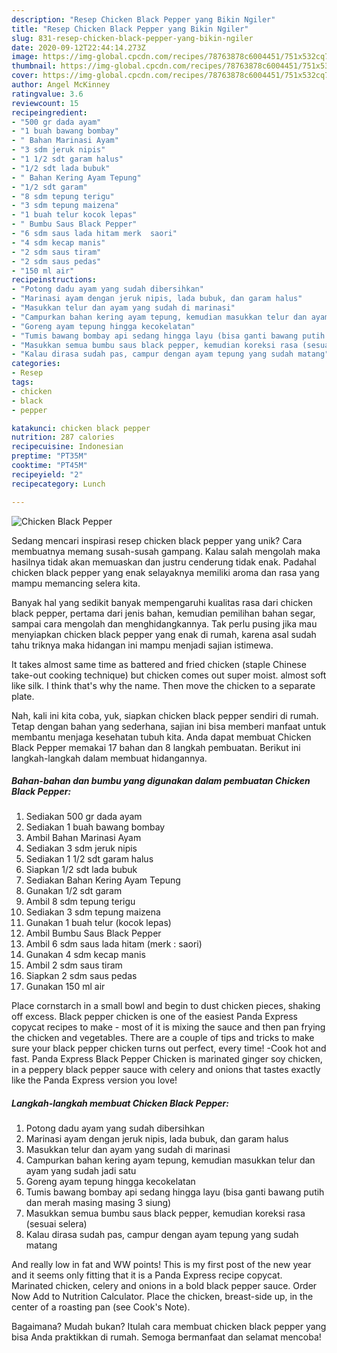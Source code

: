 ```yaml
---
description: "Resep Chicken Black Pepper yang Bikin Ngiler"
title: "Resep Chicken Black Pepper yang Bikin Ngiler"
slug: 831-resep-chicken-black-pepper-yang-bikin-ngiler
date: 2020-09-12T22:44:14.273Z
image: https://img-global.cpcdn.com/recipes/78763878c6004451/751x532cq70/chicken-black-pepper-foto-resep-utama.jpg
thumbnail: https://img-global.cpcdn.com/recipes/78763878c6004451/751x532cq70/chicken-black-pepper-foto-resep-utama.jpg
cover: https://img-global.cpcdn.com/recipes/78763878c6004451/751x532cq70/chicken-black-pepper-foto-resep-utama.jpg
author: Angel McKinney
ratingvalue: 3.6
reviewcount: 15
recipeingredient:
- "500 gr dada ayam"
- "1 buah bawang bombay"
- " Bahan Marinasi Ayam"
- "3 sdm jeruk nipis"
- "1 1/2 sdt garam halus"
- "1/2 sdt lada bubuk"
- " Bahan Kering Ayam Tepung"
- "1/2 sdt garam"
- "8 sdm tepung terigu"
- "3 sdm tepung maizena"
- "1 buah telur kocok lepas"
- " Bumbu Saus Black Pepper"
- "6 sdm saus lada hitam merk  saori"
- "4 sdm kecap manis"
- "2 sdm saus tiram"
- "2 sdm saus pedas"
- "150 ml air"
recipeinstructions:
- "Potong dadu ayam yang sudah dibersihkan"
- "Marinasi ayam dengan jeruk nipis, lada bubuk, dan garam halus"
- "Masukkan telur dan ayam yang sudah di marinasi"
- "Campurkan bahan kering ayam tepung, kemudian masukkan telur dan ayam yang sudah jadi satu"
- "Goreng ayam tepung hingga kecokelatan"
- "Tumis bawang bombay api sedang hingga layu (bisa ganti bawang putih dan merah masing masing 3 siung)"
- "Masukkan semua bumbu saus black pepper, kemudian koreksi rasa (sesuai selera)"
- "Kalau dirasa sudah pas, campur dengan ayam tepung yang sudah matang"
categories:
- Resep
tags:
- chicken
- black
- pepper

katakunci: chicken black pepper 
nutrition: 287 calories
recipecuisine: Indonesian
preptime: "PT35M"
cooktime: "PT45M"
recipeyield: "2"
recipecategory: Lunch

---
```



![Chicken Black Pepper](https://img-global.cpcdn.com/recipes/78763878c6004451/751x532cq70/chicken-black-pepper-foto-resep-utama.jpg)

Sedang mencari inspirasi resep chicken black pepper yang unik? Cara membuatnya memang susah-susah gampang. Kalau salah mengolah maka hasilnya tidak akan memuaskan dan justru cenderung tidak enak. Padahal chicken black pepper yang enak selayaknya memiliki aroma dan rasa yang mampu memancing selera kita.

Banyak hal yang sedikit banyak mempengaruhi kualitas rasa dari chicken black pepper, pertama dari jenis bahan, kemudian pemilihan bahan segar, sampai cara mengolah dan menghidangkannya. Tak perlu pusing jika mau menyiapkan chicken black pepper yang enak di rumah, karena asal sudah tahu triknya maka hidangan ini mampu menjadi sajian istimewa.

It takes almost same time as battered and fried chicken (staple Chinese take-out cooking technique) but chicken comes out super moist. almost soft like silk. I think that&#39;s why the name. Then move the chicken to a separate plate.


Nah, kali ini kita coba, yuk, siapkan chicken black pepper sendiri di rumah. Tetap dengan bahan yang sederhana, sajian ini bisa memberi manfaat untuk membantu menjaga kesehatan tubuh kita. Anda dapat membuat Chicken Black Pepper memakai 17 bahan dan 8 langkah pembuatan. Berikut ini langkah-langkah dalam membuat hidangannya.

<!--inarticleads1-->

##### Bahan-bahan dan bumbu yang digunakan dalam pembuatan Chicken Black Pepper:

1. Sediakan 500 gr dada ayam
1. Sediakan 1 buah bawang bombay
1. Ambil  Bahan Marinasi Ayam
1. Sediakan 3 sdm jeruk nipis
1. Sediakan 1 1/2 sdt garam halus
1. Siapkan 1/2 sdt lada bubuk
1. Sediakan  Bahan Kering Ayam Tepung
1. Gunakan 1/2 sdt garam
1. Ambil 8 sdm tepung terigu
1. Sediakan 3 sdm tepung maizena
1. Gunakan 1 buah telur (kocok lepas)
1. Ambil  Bumbu Saus Black Pepper
1. Ambil 6 sdm saus lada hitam (merk : saori)
1. Gunakan 4 sdm kecap manis
1. Ambil 2 sdm saus tiram
1. Siapkan 2 sdm saus pedas
1. Gunakan 150 ml air


Place cornstarch in a small bowl and begin to dust chicken pieces, shaking off excess. Black pepper chicken is one of the easiest Panda Express copycat recipes to make - most of it is mixing the sauce and then pan frying the chicken and vegetables. There are a couple of tips and tricks to make sure your black pepper chicken turns out perfect, every time! -Cook hot and fast. Panda Express Black Pepper Chicken is marinated ginger soy chicken, in a peppery black pepper sauce with celery and onions that tastes exactly like the Panda Express version you love! 

<!--inarticleads2-->

##### Langkah-langkah membuat Chicken Black Pepper:

1. Potong dadu ayam yang sudah dibersihkan
1. Marinasi ayam dengan jeruk nipis, lada bubuk, dan garam halus
1. Masukkan telur dan ayam yang sudah di marinasi
1. Campurkan bahan kering ayam tepung, kemudian masukkan telur dan ayam yang sudah jadi satu
1. Goreng ayam tepung hingga kecokelatan
1. Tumis bawang bombay api sedang hingga layu (bisa ganti bawang putih dan merah masing masing 3 siung)
1. Masukkan semua bumbu saus black pepper, kemudian koreksi rasa (sesuai selera)
1. Kalau dirasa sudah pas, campur dengan ayam tepung yang sudah matang


And really low in fat and WW points! This is my first post of the new year and it seems only fitting that it is a Panda Express recipe copycat. Marinated chicken, celery and onions in a bold black pepper sauce. Order Now Add to Nutrition Calculator. Place the chicken, breast-side up, in the center of a roasting pan (see Cook&#39;s Note). 

Bagaimana? Mudah bukan? Itulah cara membuat chicken black pepper yang bisa Anda praktikkan di rumah. Semoga bermanfaat dan selamat mencoba!
